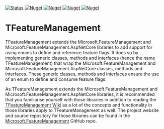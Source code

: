 [![Status](https://github.com/TFeatureManagement/TFeatureManagement/actions/workflows/dotnet.yml/badge.svg?branch=main)](https://github.com/TFeatureManagement/TFeatureManagement/actions/workflows/dotnet.yml?query=branch%3Amaster)
[![Nuget](https://img.shields.io/nuget/v/TFeatureManagement?label=TFeatureManagement)](https://www.nuget.org/packages/TFeatureManagement)
[![Nuget](https://img.shields.io/nuget/v/TFeatureManagement?label=TFeatureManagement.Abstractions)](https://www.nuget.org/packages/TFeatureManagement.Abstractions)
[![Nuget](https://img.shields.io/nuget/v/TFeatureManagement.AspNetCore?label=TFeatureManagement.AspNetCore)](https://www.nuget.org/packages/TFeatureManagement.AspNetCore)
[![Nuget](https://img.shields.io/nuget/v/TFeatureManagement.AspNetCore?label=TFeatureManagement.AspNetCore.Abstractions)](https://www.nuget.org/packages/TFeatureManagement.AspNetCore.Abstractions)

# TFeatureManagement

TFeatureManagement extends the Microsoft.FeatureManagement and Microsoft.FeatureManagement.AspNetCore libraries to add support for using enums to define and reference feature flags. It does so by implementing generic classes, methods and interfaces (hence the name TFeatureManagement) that wrap the Microsoft.FeatureManagement and Microsoft.FeatureManagement.AspNetCore classes, methods and interfaces. These generic classes, methods and interfaces ensure the use of an enum to define and consume feature flags.

As TFeatureManagement extends the Microsoft.FeatureManagement and Microsoft.FeatureManagement.AspNetCore libraries, it is recommended that you familiarise yourself with those libraries in addition to reading the [TFeatureManagement Wiki](https://github.com/TFeatureManagement/TFeatureManagement/wiki) as a lot of the concepts and functionality in those libraries apply to TFeatureManagement as well. The project website and source repository for those libraries can be found in the [Microsoft.FeatureManagement](https://github.com/microsoft/FeatureManagement-Dotnet) GitHub repo.

